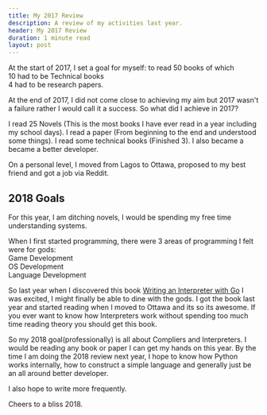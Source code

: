 ```yaml
---
title: My 2017 Review
description: A review of my activities last year.
header: My 2017 Review
duration: 1 minute read
layout: post
---
```

At the start of 2017, I set a goal for myself: to read 50 books of which    
10 had to be Technical books  
4 had to be research papers.

At the end of 2017, I did not come close to achieving my aim but 2017 wasn't a failure rather I would call it a success. So what did I achieve in 2017?

I read 25 Novels (This is the most books I have ever read in a year including my school days).
I read a paper (From beginning to the end and understood some things).
I read some technical books (Finished 3).
I also became a became a better developer.


On a personal level, I moved from Lagos to Ottawa, proposed to my best friend and got a job via Reddit.


## 2018 Goals
For this year, I am ditching novels, I would be spending my free time understanding systems.

When I first started programming, there were 3 areas of programming I felt were for gods:  
Game Development  
OS Development  
Language Development

So last year when I discovered this book [Writing an Interpreter with Go](https://interpreterbook.com/) I was excited, I might finally be able to dine with the gods. I got the book last year and started reading when I moved to Ottawa and its so its awesome. If you ever want to know how Interpreters work without spending too much time reading theory you should get this book.

So my 2018 goal(professionally) is all about Compliers and Interpreters. I would be reading any book or paper I can get my hands on this year. By the time I am doing the 2018 review next year, I hope to know how Python works internally, how to construct a simple language and generally just be an all around better developer.

I also hope to write more frequently.

Cheers to a bliss 2018.
